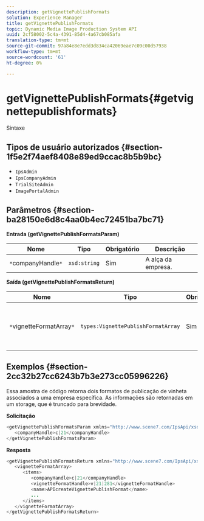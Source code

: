 ```yaml
---
description: getVignettePublishFormats
solution: Experience Manager
title: getVignettePublishFormats
topic: Dynamic Media Image Production System API
uuid: 2cf58002-5c4a-4391-85d4-4a67cb085afa
translation-type: tm+mt
source-git-commit: 97a84e8e7edd3d834ca42069eae7c09c00d57938
workflow-type: tm+mt
source-wordcount: '61'
ht-degree: 0%

---
```



# getVignettePublishFormats{#getvignettepublishformats}

Sintaxe

## Tipos de usuário autorizados {#section-1f5e2f74aef8408e89ed9ccac8b5b9bc}

* `IpsAdmin`
* `IpsCompanyAdmin`
* `TrialSiteAdmin`
* `ImagePortalAdmin`

## Parâmetros {#section-ba28150e6d8c4aa0b4ec72451ba7bc71}

**Entrada (getVignettePublishFormatsParam)**

| Nome | Tipo | Obrigatório | Descrição |
|---|---|---|---|
| `*`companyHandle`*` | `xsd:string` | Sim | A alça da empresa. |

**Saída (getVignettePublishFormatsReturn)**

| Nome | Tipo | Obrigatório | Descrição |
|---|---|---|---|
| `*`vignetteFormatArray`*` | `types:VignettePublishFormatArray` | Sim | Matriz de formatos de publicação de vinheta. |

## Exemplos {#section-2cc32b27cc6243b7b3e273cc05996226}

Essa amostra de código retorna dois formatos de publicação de vinheta associados a uma empresa específica. As informações são retornadas em um storage, que é truncado para brevidade.

**Solicitação**

```java
<getVignettePublishFormatsParam xmlns="http://www.scene7.com/IpsApi/xsd/2008-01-15">
   <companyHandle>c|21</companyHandle>
</getVignettePublishFormatsParam>
```

**Resposta**

```java
<getVignettePublishFormatsReturn xmlns="http://www.scene7.com/IpsApi/xsd/2008-01-15">
   <vignetteFormatArray>
      <items>
         <companyHandle>c|21</companyHandle>
         <vignetteFormatHandle>v|21|281</vignetteFormatHandle>
         <name>APIcreateVignettePublishFormat</name>
         ...
      </items>
   </vignetteFormatArray>
</getVignettePublishFormatsReturn>
```

